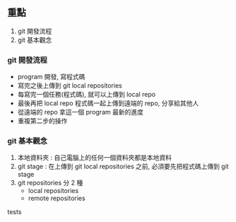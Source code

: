 ## 重點

1. git 開發流程
2. git 基本觀念

### git 開發流程

- program 開發, 寫程式碼
- 寫完之後上傳到 git local repositories
- 每寫完一個任務(程式碼), 就可以上傳到 local repo
- 最後再把 local repo 程式碼一起上傳到遠端的 repo, 分享給其他人
- 從遠端的 repo 拿這一個 program 最新的進度
- 重複第二步的操作


### git 基本觀念

1. 本地資料夾 : 自己電腦上的任何一個資料夾都是本地資料
2. git stage : 在上傳到 git local repositories 之前, 必須要先把程式碼上傳到 git stage
3. git repositories 分 2 種
   - local repositories 
   - remote repositories
   
   
   
tests
